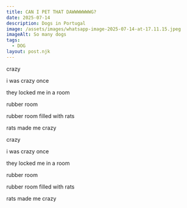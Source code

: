 ```yaml
---
title: CAN I PET THAT DAWWWWWWWG?
date: 2025-07-14
description: Dogs in Portugal
image: /assets/images/whatsapp-image-2025-07-14-at-17.11.15.jpeg
imageAlt: So many dogs
tags:
  - DOG
layout: post.njk
---
```

c﻿razy

i﻿ was crazy once

t﻿hey locked me in a room

r﻿ubber room

r﻿ubber room filled with rats

rats made me crazy

c﻿razy

i﻿ was crazy once

t﻿hey locked me in a room

r﻿ubber room

r﻿ubber room filled with rats

rats made me crazy
